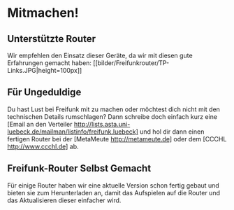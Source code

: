 # Mitmachen!

## Unterstützte Router

Wir empfehlen den Einsatz dieser Geräte, da wir mit diesen gute Erfahrungen gemacht haben:
[[bilder/Freifunkrouter/TP-Links.JPG|height=100px]]

## Für Ungeduldige

Du hast Lust bei Freifunk mit zu machen oder möchtest dich nicht mit den technischen Details rumschlagen?
Dann schreibe doch einfach kurz eine [Email an den Verteiler http://lists.asta.uni-luebeck.de/mailman/listinfo/freifunk.luebeck] und hol dir dann einen fertigen Router bei der [MetaMeute http://metameute.de] oder dem [CCCHL http://www.ccchl.de] ab.

## Freifunk-Router Selbst Gemacht

Für einige Router haben wir eine aktuelle Version schon fertig gebaut und bieten sie zum Herunterladen an, damit das Aufspielen auf die Router und das Aktualisieren dieser einfacher wird.

